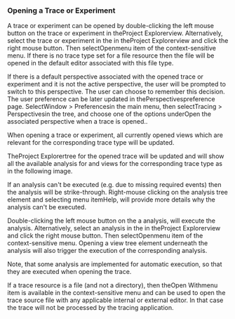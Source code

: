 ### Opening a Trace or Experiment

A trace or experiment can be opened by double-clicking the left mouse button on the trace or experiment in theProject Explorerview. Alternatively, select the trace or experiment in the in theProject Explorerview and click the right mouse button. Then selectOpenmenu item of the context-sensitive menu. If there is no trace type set for a file resource then the file will be opened in the default editor associated with this file type.



If there is a default perspective associated with the opened trace or experiment and it is not the active perspective, the user will be prompted to switch to this perspective. The user can choose to remember this decision. The user preference can be later updated in thePerspectivespreference page. SelectWindow > Preferencesin the main menu, then selectTracing > Perspectivesin the tree, and choose one of the options underOpen the associated perspective when a trace is opened..

When opening a trace or experiment, all currently opened views which are relevant for the corresponding trace type will be updated.

TheProject Explorertree for the opened trace will be updated and will show all the available analysis for and views for the corresponding trace type as in the following image.



If an analysis can't be executed (e.g. due to missing required events) then the analysis will be strike-through. Right-mouse clicking on the analysis tree element and selecting menu itemHelp, will provide more details why the analysis can't be executed.

Double-clicking the left mouse button on the a analysis, will execute the analysis. Alternatively, select an analysis in the in theProject Explorerview and click the right mouse button. Then selectOpenmenu item of the context-sensitive menu. Opening a view tree element underneath the analysis will also trigger the execution of the corresponding analysis.

Note, that some analysis are implemented for automatic execution, so that they are executed when opening the trace.

If a trace resource is a file (and not a directory), then theOpen Withmenu item is available in the context-sensitive menu and can be used to open the trace source file with any applicable internal or external editor. In that case the trace will not be processed by the tracing application.